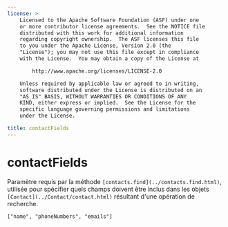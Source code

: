 ```yaml
---
license: >
    Licensed to the Apache Software Foundation (ASF) under one
    or more contributor license agreements.  See the NOTICE file
    distributed with this work for additional information
    regarding copyright ownership.  The ASF licenses this file
    to you under the Apache License, Version 2.0 (the
    "License"); you may not use this file except in compliance
    with the License.  You may obtain a copy of the License at

        http://www.apache.org/licenses/LICENSE-2.0

    Unless required by applicable law or agreed to in writing,
    software distributed under the License is distributed on an
    "AS IS" BASIS, WITHOUT WARRANTIES OR CONDITIONS OF ANY
    KIND, either express or implied.  See the License for the
    specific language governing permissions and limitations
    under the License.

title: contactFields
---
```


# contactFields

Paramètre requis par la méthode `[contacts.find](../contacts.find.html)`, utilisée pour spécifier quels champs doivent être inclus dans les objets `[Contact](../Contact/contact.html)` résultant d'une opération de recherche.

    ["name", "phoneNumbers", "emails"]